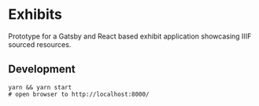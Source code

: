 # Exhibits
Prototype for a Gatsby and React based exhibit application showcasing IIIF sourced resources.

## Development

```shell
yarn && yarn start
# open browser to http://localhost:8000/
```
